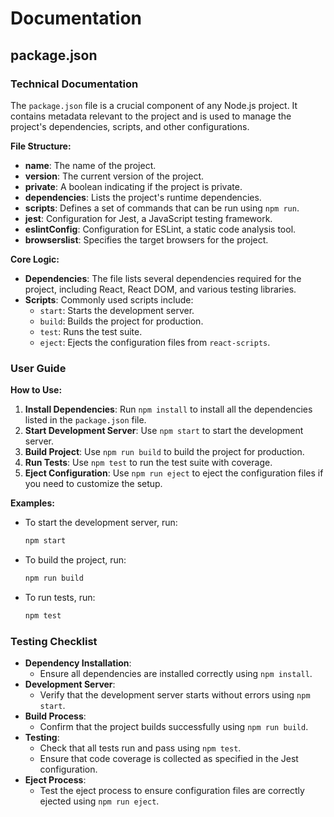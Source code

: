 # Documentation

## package.json

### Technical Documentation

The `package.json` file is a crucial component of any Node.js project. It contains metadata relevant to the project and is used to manage the project's dependencies, scripts, and other configurations.

**File Structure:**
- **name**: The name of the project.
- **version**: The current version of the project.
- **private**: A boolean indicating if the project is private.
- **dependencies**: Lists the project's runtime dependencies.
- **scripts**: Defines a set of commands that can be run using `npm run`.
- **jest**: Configuration for Jest, a JavaScript testing framework.
- **eslintConfig**: Configuration for ESLint, a static code analysis tool.
- **browserslist**: Specifies the target browsers for the project.

**Core Logic:**
- **Dependencies**: The file lists several dependencies required for the project, including React, React DOM, and various testing libraries.
- **Scripts**: Commonly used scripts include:
  - `start`: Starts the development server.
  - `build`: Builds the project for production.
  - `test`: Runs the test suite.
  - `eject`: Ejects the configuration files from `react-scripts`.

### User Guide

**How to Use:**
1. **Install Dependencies**: Run `npm install` to install all the dependencies listed in the `package.json` file.
2. **Start Development Server**: Use `npm start` to start the development server.
3. **Build Project**: Use `npm run build` to build the project for production.
4. **Run Tests**: Use `npm test` to run the test suite with coverage.
5. **Eject Configuration**: Use `npm run eject` to eject the configuration files if you need to customize the setup.

**Examples:**
- To start the development server, run:
  ```sh
  npm start
  ```
- To build the project, run:
  ```sh
  npm run build
  ```
- To run tests, run:
  ```sh
  npm test
  ```

### Testing Checklist

- **Dependency Installation**:
  - Ensure all dependencies are installed correctly using `npm install`.
- **Development Server**:
  - Verify that the development server starts without errors using `npm start`.
- **Build Process**:
  - Confirm that the project builds successfully using `npm run build`.
- **Testing**:
  - Check that all tests run and pass using `npm test`.
  - Ensure that code coverage is collected as specified in the Jest configuration.
- **Eject Process**:
  - Test the eject process to ensure configuration files are correctly ejected using `npm run eject`.
